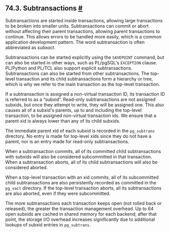 ## 74.3. Subtransactions [#](#SUBXACTS)

Subtransactions are started inside transactions, allowing large transactions to be broken into smaller units. Subtransactions can commit or abort without affecting their parent transactions, allowing parent transactions to continue. This allows errors to be handled more easily, which is a common application development pattern. The word subtransaction is often abbreviated as *subxact*.

Subtransactions can be started explicitly using the `SAVEPOINT` command, but can also be started in other ways, such as PL/pgSQL's `EXCEPTION` clause. PL/Python and PL/TCL also support explicit subtransactions. Subtransactions can also be started from other subtransactions. The top-level transaction and its child subtransactions form a hierarchy or tree, which is why we refer to the main transaction as the top-level transaction.

If a subtransaction is assigned a non-virtual transaction ID, its transaction ID is referred to as a “subxid”. Read-only subtransactions are not assigned subxids, but once they attempt to write, they will be assigned one. This also causes all of a subxid's parents, up to and including the top-level transaction, to be assigned non-virtual transaction ids. We ensure that a parent xid is always lower than any of its child subxids.

The immediate parent xid of each subxid is recorded in the `pg_subtrans` directory. No entry is made for top-level xids since they do not have a parent, nor is an entry made for read-only subtransactions.

When a subtransaction commits, all of its committed child subtransactions with subxids will also be considered subcommitted in that transaction. When a subtransaction aborts, all of its child subtransactions will also be considered aborted.

When a top-level transaction with an xid commits, all of its subcommitted child subtransactions are also persistently recorded as committed in the `pg_xact` directory. If the top-level transaction aborts, all its subtransactions are also aborted, even if they were subcommitted.

The more subtransactions each transaction keeps open (not rolled back or released), the greater the transaction management overhead. Up to 64 open subxids are cached in shared memory for each backend; after that point, the storage I/O overhead increases significantly due to additional lookups of subxid entries in `pg_subtrans`.